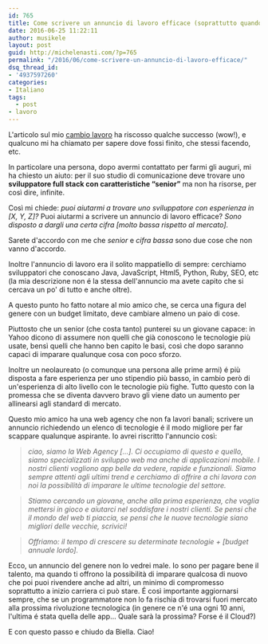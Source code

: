 ```yaml
---
id: 765
title: Come scrivere un annuncio di lavoro efficace (soprattutto quando hai poco budget)
date: 2016-06-25 11:22:11
author: musikele
layout: post
guid: http://michelenasti.com/?p=765
permalink: "/2016/06/come-scrivere-un-annuncio-di-lavoro-efficace/"
dsq_thread_id:
- '4937597260'
categories:
- Italiano
tags:
  - post
- lavoro
---
```

L'articolo sul mio [cambio lavoro](http://wp.me/p5zVKm-bk) ha riscosso qualche successo (wow!), e qualcuno mi ha chiamato per sapere dove fossi finito, che stessi facendo, etc. 

In particolare una persona, dopo avermi contattato per farmi gli auguri, mi ha chiesto un aiuto: per il suo studio di comunicazione deve trovare uno **sviluppatore full stack con caratteristiche “senior”** ma non ha risorse, per così dire, infinite.

Così mi chiede: _puoi aiutarmi a trovare uno sviluppatore con esperienza in \[X, Y, Z\]?_ Puoi aiutarmi a scrivere un annuncio di lavoro efficace? _Sono disposto a dargli una certa cifra \[molto bassa rispetto al mercato\]._

Sarete d'accordo con me che _senior_ e _cifra bassa_ sono due cose che non vanno d'accordo.

Inoltre l'annuncio di lavoro era il solito mappatiello di sempre: cerchiamo sviluppatori che conoscano Java, JavaScript, Html5, Python, Ruby, SEO, etc (la mia descrizione non é la stessa dell'annuncio ma avete capito che si cercava un po' di tutto e anche oltre).

A questo punto ho fatto notare al mio amico che, se cerca una figura del genere con un budget limitato, deve cambiare almeno un paio di cose.

Piuttosto che un senior (che costa tanto) punterei su un giovane capace: in Yahoo dicono di assumere non quelli che già conoscono le tecnologie più usate, bensì quelli che hanno ben capito le basi, così che dopo saranno capaci di imparare qualunque cosa con poco sforzo.

Inoltre un neolaureato (o comunque una persona alle prime armi) é più disposta a fare esperienza per uno stipendio più basso, in cambio però di un'esperienza di alto livello con le tecnologie più fighe. Tutto questo con la promessa che se diventa davvero bravo gli viene dato un aumento per allinearsi agli standard di mercato.

Questo mio amico ha una web agency che non fa lavori banali; scrivere un annuncio richiedendo un elenco di tecnologie é il modo migliore per far scappare qualunque aspirante. Io avrei riscritto l'annuncio così:

> _ciao, siamo la Web Agency \[...\].  Ci occupiamo di questo e quello, siamo specializzati in sviluppo web ma anche di applicazioni mobile. I nostri clienti vogliono app belle da vedere, rapide e funzionali. Siamo sempre attenti agli ultimi trend e cerchiamo di offrire a chi lavora con noi la possibilità di imparare le ultime tecnologie del settore._

> _Stiamo cercando un giovane, anche alla prima esperienza, che voglia mettersi in gioco e aiutarci nel soddisfare i nostri clienti. Se pensi che il mondo del web ti piaccia, se pensi che le nuove tecnologie siano migliori delle vecchie, scrivici!_

> _Offriamo: il tempo di crescere su determinate tecnologie + \[budget annuale lordo\]._

Ecco, un annuncio del genere non lo vedrei male. Io sono per pagare bene il talento, ma quando ti offrono la possibilità di imparare qualcosa di nuovo che poi puoi rivendere anche ad altri, un minimo di compromesso soprattutto a inizio carriera ci può stare. É così importante aggiornarsi sempre, che se un programmatore non lo fa rischia di trovarsi fuori mercato alla prossima rivoluzione tecnologica (in genere ce n'é una ogni 10 anni, l'ultima é stata quella delle app... Quale sarà la prossima? Forse é il Cloud?)

E con questo passo e chiudo da Biella. Ciao!